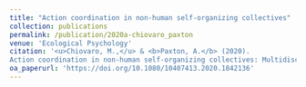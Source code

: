 ```yaml
---
title: "Action coordination in non-human self-organizing collectives"
collection: publications
permalink: /publication/2020a-chiovaro_paxton
venue: 'Ecological Psychology'
citation: '<u>Chiovaro, M.,</u> & <b>Paxton, A.</b> (2020).
Action coordination in non-human self-organizing collectives: Multidisciplinary lessons from living and nonliving systems. <i>Ecological Psychology</i>, <i>32</i>(4), 139-142. doi: 10.1080/10407413.2020.1842136'
oa_paperurl: 'https://doi.org/10.1080/10407413.2020.1842136'
---
```

